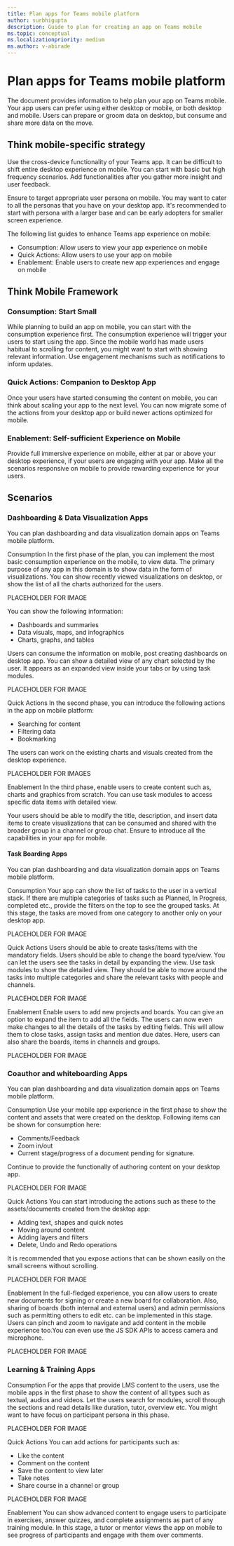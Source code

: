 ```yaml
---
title: Plan apps for Teams mobile platform
author: surbhigupta
description: Guide to plan for creating an app on Teams mobile 
ms.topic: conceptual
ms.localizationpriority: medium
ms.author: v-abirade
---
```

# Plan apps for Teams mobile platform

The document provides information to help plan your app on Teams mobile. Your app users can prefer using either desktop or mobile, or both desktop and mobile. Users can prepare or groom data on desktop, but consume and share more data on the move.

## Think mobile-specific strategy

Use the cross-device functionality of your Teams app. It can be difficult to shift entire desktop experience on mobile. You can start with basic but high frequency scenarios. Add functionalities after you gather more insight and user feedback.

Ensure to target appropriate user persona on mobile. You may want to cater to all the personas that you have on your desktop app. It's recommended to start with persona with a larger base and can be early adopters for smaller screen experience.

The following list guides to enhance Teams app experience on mobile:

* Consumption: Allow users to view your app experience on mobile
* Quick Actions: Allow users to use your app on mobile
* Enablement: Enable users to create new app experiences and engage on mobile

## Think Mobile Framework

### Consumption: Start Small

While planning to build an app on mobile, you can start with the consumption experience first. The consumption experience will trigger your users to start using the app. Since the mobile world has made users habitual to scrolling for content, you might want to start with showing relevant information. Use engagement mechanisms such as notifications to inform updates.

### Quick Actions: Companion to Desktop App
Once your users have started consuming the content on mobile, you can think about scaling your app to the next level. You can now migrate some of the actions from your desktop app or build newer actions optimized for mobile.

### Enablement: Self-sufficient Experience on Mobile
Provide full immersive experience on mobile, either at par or above your desktop experience, if your users are engaging with your app. Make all the scenarios responsive on mobile to provide rewarding experience for your users.

## Scenarios

### Dashboarding & Data Visualization Apps
You can plan dashboarding and data visualization domain apps on Teams mobile platform.

Consumption
In the first phase of the plan, you can implement the most basic consumption experience on the mobile, to view data. The primary purpose of any app in this domain is to show data in the form of visualizations. You can show recently viewed visualizations on desktop, or show the list of all the charts authorized for the users.

PLACEHOLDER FOR IMAGE

You can show the following information: 

* Dashboards and summaries
* Data visuals, maps, and infographics
* Charts, graphs, and tables 

Users can consume the information on mobile, post creating dashboards on desktop app. You can show a detailed view of any chart selected by the user. It appears as an expanded view inside your tabs or by using task modules. 

PLACEHOLDER FOR IMAGE

Quick Actions
In the second phase, you can introduce the following actions in the app on mobile platform:

* Searching for content
* Filtering data
* Bookmarking

The users can work on the existing charts and visuals created from the desktop experience.

PLACEHOLDER FOR IMAGES

Enablement
In the third phase, enable users to create content such as, charts and graphics from scratch. You can use task modules to access specific data items with detailed view.

Your users should be able to modify the title, description, and insert data items to create visualizations that can be consumed and shared with the broader group in a channel or group chat. Ensure to introduce all the capabilities in your app for mobile.

#### Task Boarding Apps
You can plan dashboarding and data visualization domain apps on Teams mobile platform.

Consumption
Your app can show the list of tasks to the user in a vertical stack. If there are multiple categories of tasks such as Planned, In Progress, completed etc., provide the filters on the top to see the grouped tasks. At this stage, the tasks are moved from one category to another only on your desktop app.

PLACEHOLDER FOR IMAGE

Quick Actions
Users should be able to create tasks/items with the mandatory fields. Users should be able to change the board type/view. You can let the users see the tasks in detail by expanding the view. Use task modules to show the detailed view. They should be able to move around the tasks into multiple categories and share the relevant tasks with people and channels.

PLACEHOLDER FOR IMAGE

Enablement
Enable users to add new projects and boards. You can give an option to expand the item to add all the fields. The users can now even make changes to all the details of the tasks by editing fields. This will allow them to close tasks, assign tasks and mention due dates. Here, users can also share the boards, items in channels and groups.

PLACEHOLDER FOR IMAGE

### Coauthor and whiteboarding Apps
You can plan dashboarding and data visualization domain apps on Teams mobile platform.

Consumption
Use your mobile app experience in the first phase to show the content and assets that were created on the desktop. Following items can be shown for consumption here:

* Comments/Feedback
* Zoom in/out
* Current stage/progress of a document pending for signature.

Continue to provide the functionally of authoring content on your desktop app. 

PLACEHOLDER FOR IMAGE

Quick Actions
You can start introducing the actions such as these to the assets/documents created from the desktop app:

* Adding text, shapes and quick notes
* Moving around content 
* Adding layers and filters
* Delete, Undo and Redo operations 

It is recommended that you expose actions that can be shown easily on the small screens without scrolling.

PLACEHOLDER FOR IMAGE

Enablement
In the full-fledged experience, you can allow users to create new documents for signing or create a new board for collaboration. Also, sharing of boards (both internal and external users) and admin permissions such as permitting others to edit etc. can be implemented in this stage. Users can pinch and zoom to navigate and add content in the mobile experience too.You can even use the JS SDK APIs to access camera and microphone.

PLACEHOLDER FOR IMAGE

### Learning & Training Apps

Consumption
For the apps that provide LMS content to the users, use the mobile apps in the first phase to show the content of all types such as textual, audios and videos. Let the users search for modules, scroll through the sections and read details like duration, tutor, overview etc. You might want to have focus on participant persona in this phase.

PLACEHOLDER FOR IMAGE

Quick Actions
You can add actions for participants such as:

* Like the content
* Comment on the content
* Save the content to view later
* Take notes
* Share course in a channel or group

PLACEHOLDER FOR IMAGE

Enablement
You can show advanced content to engage users to participate in exercises, answer quizzes, and complete assignments as part of any training module. In this stage, a tutor or mentor views the app on mobile to see progress of participants and engage with them over comments.

